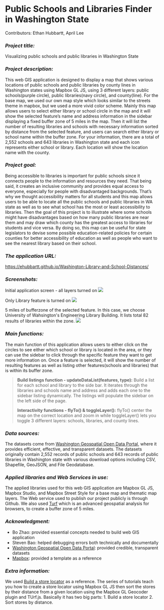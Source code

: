 # Public Schools and Libraries Finder in Washington State
Contributors: Ethan Hubbartt, April Lee

### *Project title:*
Visualizing public schools and public libraries in Washington State

### *Project description:*
This web GIS application is designed to display a map that shows various locations of public schools and public libraries by county lines in Washington states using Mapbox GL JS, using 3 different layers: public schools(purple circle), public libraries(navy circle), and county(line). For the base map, we used our own map style which looks similar to the streets theme in mapbox, but we used a more vivid color scheme. Mainly this map allows users to select either library or school circle in the map and it will show the selected feature’s name and address information in the sidebar displaying a fixed buffer zone of 5 miles in the map. Then it will list the number of resulting libraries and schools with necessary information sorted by distance from the selected feature, and users can search either library or school name within the buffer zone. For your information, there are a total of 2,552 schools and 643 libraries in Washington state and each icon represents either school or library. Each location will show the location name with the county.

### *Project goal:*
Being accessible to libraries is important for public schools since it connects people to the information and resources they need. That being said, it creates an inclusive community and provides equal access to everyone, especially for people with disadvantaged backgrounds. That’s why we thought accessibility matters for all students and this map allows users to be able to locate all the public schools and public libraries in WA state as well as to see what school has the most or least accessibility to libraries. Then the goal of this project is to illustrate where some schools might have disadvantages based on how many public libraries are near them and may draw which county has the greatest access to libraries for students and vice versa. By doing so, this map can be useful for state legislators to devise some possible education-related policies for certain counties for better accessibility of education as well as people who want to see the nearest library based on their school. 

### *The application URL:*
https://ehubbartt.github.io/Washington-Library-and-School-Distances/

### *Screenshots:*
Initial application screen - all layers turned on
![](/img/initial.png)

Only Library feature is turned on
![](/img/library.png)

5 miles of bufferzone of the selected feature.
In this case, we choose University of Wahsington's Engineering Library Building.
It lists total 82 results of libraries within the zone.
![](/img/buffer.png)

### *Main functions:*
The main function of this application allows users to either click on the circles to see either which school or library is located in the area, or they can use the sidebar to click through the specific feature they want to get more information on. Once a feature is selected, it will show the number of resulting features as well as listing other features(schools and libraries) that is within its buffer zone.

> **Build listings function  - updateDataList(features, type):** Build a list for each school and library to the side bar. It iterates through the libraries and schools name and address and adds each one to the sidebar listing dynamically. The listings will populate the sidebar on the left side of the page.
>
> **Interactivity functions - flyTo() & toggleLayer():** flyTo() center the map on the correct location and zoom in while toggleLayer() lets you toggle 3 different layers: schools, libraries, and county lines.
>

### *Data sources:*
The datasets come from [Washington Geospatial Open Data Portal](https://geo.wa.gov/), where it provides efficient, effective, and transparent datasets.
The datasets originally contain 2,552 records of public schools and 643 records of public libraries in Washington state with various download options including CSV, Shapefile, GeoJSON, and File Geodatabase.

### *Applied libraries and Web Services in use:*
The applied libraries used for this web GIS application are Mapbox GL JS, Mapbox Studio, and Mapbox Street Style for a base map and thematic map layers. The Web service used to publish our project publicly is through Github. We also used [Turf](https://turfjs.org) which is an advanced geospatial analysis for browsers, to create a buffer zone of 5 miles. 

### *Acknowledgment:*
- Bo Zhao: provided essential concepts needed to build web GIS application
- Steven Bao: helped debugging errors both technically and documentally
- [Washington Geospatial Open Data Portal](https://geo.wa.gov/): provided credible, transparent datasets
- [Mapbox](https://docs.mapbox.com/): provided a template as a reference

### *Extra information:*
We used [Build a store locator](https://docs.mapbox.com/help/tutorials/building-a-store-locator/#finished-product) as a reference. The series of tutorials teach you how to create a store locator using Mapbox GL JS then sort the stores by their distance from a given location using the Mapbox GL Geocoder plugin and TUrf.js. Basically it has two big parts: 1. Build a store locator 2. Sort stores by distance.
